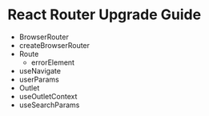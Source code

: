 # React Router Upgrade Guide

- BrowserRouter
- createBrowserRouter
- Route
  - errorElement
- useNavigate
- userParams
- Outlet
- useOutletContext
- useSearchParams
